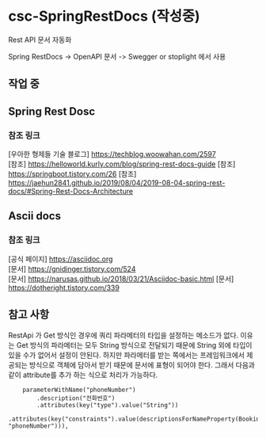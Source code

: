 # csc-SpringRestDocs (작성중)


Rest API 문서 자동화

Spring RestDocs -> OpenAPI 문서 -> Swegger or stoplight 에서 사용

## 작업 중 



## Spring Rest Dosc


### 참조 링크
[우아한 형제들 기술 블로그] <https://techblog.woowahan.com/2597>  
[참조] <https://helloworld.kurly.com/blog/spring-rest-docs-guide>
[참조] <https://springboot.tistory.com/26>
[참조] <https://jaehun2841.github.io/2019/08/04/2019-08-04-spring-rest-docs/#Spring-Rest-Docs-Architecture>



## Ascii docs

### 참조 링크

[공식 페이지] <https://asciidoc.org>  
[문서] <https://gnidinger.tistory.com/524>  
[문서] <https://narusas.github.io/2018/03/21/Asciidoc-basic.html>
[문서] <https://dotheright.tistory.com/339>


## 참고 사항

RestApi 가 Get 방식인 경우에 쿼리 파라메터의 타입을 설정하는 메소드가 없다. 
이유는 Get 방식의 파라메터는 모두 String 방식으로 전달되기 때문에 String 외에 타입이 있을 수가 없어서 설정이 안된다. 
하지만 파라메터를 받는 쪽에서는 프레임워크에서 제공되는 방식으로 객체에 담아서 받기 때문에 문서에 표형이 되어야 한다. 
그래서 다음과 같이 attribute를 추가 하는 식으로 처리가 가능하다. 

```
    parameterWithName("phoneNumber")
        .description("전화번호")
        .attributes(key("type").value("String"))
        .attributes(key("constraints").value(descriptionsForNameProperty(BookingRequest.class, "phoneNumber"))),
```

